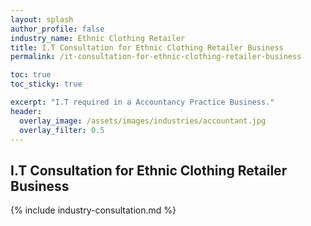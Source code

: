 ```yaml
---
layout: splash 
author_profile: false 
industry_name: Ethnic Clothing Retailer
title: I.T Consultation for Ethnic Clothing Retailer Business
permalink: /it-consultation-for-ethnic-clothing-retailer-business

toc: true
toc_sticky: true

excerpt: "I.T required in a Accountancy Practice Business."
header:
  overlay_image: /assets/images/industries/accountant.jpg
  overlay_filter: 0.5 
---
```


## I.T Consultation for Ethnic Clothing Retailer Business

{% include industry-consultation.md %}
